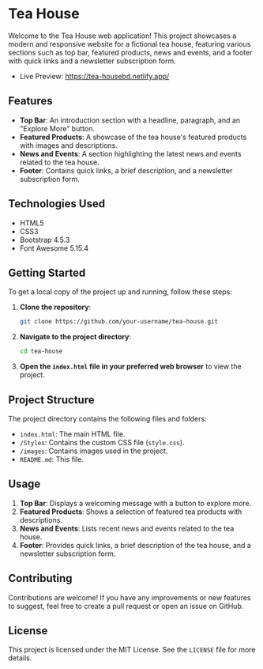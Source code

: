 # Tea House

Welcome to the Tea House web application! This project showcases a modern and responsive website for a fictional tea house, featuring various sections such as top bar, featured products, news and events, and a footer with quick links and a newsletter subscription form.
- Live Preview: https://tea-housebd.netlify.app/
## Features

- **Top Bar**: An introduction section with a headline, paragraph, and an "Explore More" button.
- **Featured Products**: A showcase of the tea house's featured products with images and descriptions.
- **News and Events**: A section highlighting the latest news and events related to the tea house.
- **Footer**: Contains quick links, a brief description, and a newsletter subscription form.

## Technologies Used

- HTML5
- CSS3
- Bootstrap 4.5.3
- Font Awesome 5.15.4
## Getting Started

To get a local copy of the project up and running, follow these steps:

1. **Clone the repository**:
    ```bash
    git clone https://github.com/your-username/tea-house.git
    ```
2. **Navigate to the project directory**:
    ```bash
    cd tea-house
    ```
3. **Open the `index.html` file in your preferred web browser** to view the project.

## Project Structure

The project directory contains the following files and folders:

- `index.html`: The main HTML file.
- `/Styles`: Contains the custom CSS file (`style.css`).
- `/images`: Contains images used in the project.
- `README.md`: This file.

## Usage

1. **Top Bar**: Displays a welcoming message with a button to explore more.
2. **Featured Products**: Shows a selection of featured tea products with descriptions.
3. **News and Events**: Lists recent news and events related to the tea house.
4. **Footer**: Provides quick links, a brief description of the tea house, and a newsletter subscription form.

## Contributing

Contributions are welcome! If you have any improvements or new features to suggest, feel free to create a pull request or open an issue on GitHub.

## License

This project is licensed under the MIT License. See the `LICENSE` file for more details.
